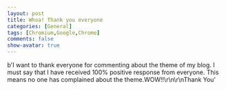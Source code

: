 ```yaml
---
layout: post
title: Whoa! Thank you everyone
categories: [General]
tags: [Chromium,Google,Chrome]
comments: false
show-avatar: true
---
```


b'I want to thank everyone for commenting about the theme of my blog. I must say that I have received 100% positive response from everyone. This means no one has complained about the theme.WOW!!\r\n\r\nThank You'